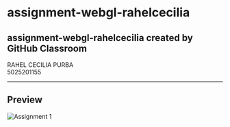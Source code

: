 # assignment-webgl-rahelcecilia
assignment-webgl-rahelcecilia created by GitHub Classroom
---

RAHEL CECILIA PURBA <br>
5025201155

---

## Preview
![Assignment 1](https://user-images.githubusercontent.com/112471006/190949071-94859841-a5c4-44f4-b896-feab17678c46.png)
